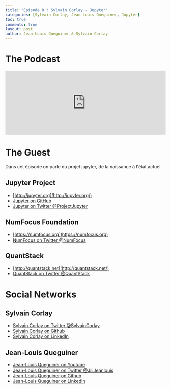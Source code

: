 ```yaml
---
title: "Episode 8 : Sylvain Corlay - Jupyter"
categories: [Sylvain Corlay, Jean-Louis Queguiner, Jupyter]
toc: true
comments: true
layout: post
author: Jean-Louis Queguiner & Sylvain Corlay
---
```


# The Podcast

<iframe src="https://widget.spreaker.com/player?episode_id=16391681&theme=light&playlist=false&playlist-continuous=false&autoplay=false&live-autoplay=false&chapters-image=true&episode_image_position=right&hide-logo=false&hide-likes=false&hide-comments=false&hide-sharing=false&hide-download=true" width="100%" height="200px" frameborder="0"></iframe>

# The Guest
Dans cet épisode on parle du projet jupyter, de la naissance à l'état actuel.

## Jupyter Project
- [http://jupyter.org](http://jupyter.org/)
- [Jupyter on GitHub](https://github.com/jupyter)
- [Jupyter on Twitter @ProjectJupyter](https://twitter.com/ProjectJupyter)

## NumFocus Foundation
- [https://numfocus.org](https://numfocus.org)
- [NumFocus on Twitter @NumFocus](https://twitter.com/NumFOCUS)

## QuantStack
- [http://quantstack.net](http://quantstack.net/)
- [QuantStack on Twitter @QuantStack](https://twitter.com/QuantStack)


# Social Networks

## Sylvain Corlay
- [Sylvain Corlay on Twitter @SylvainCorlay](https://twitter.com/SylvainCorlay)
- [Sylvain Corlay on Github](https://github.com/sylvaincorlay)
- [Sylvain Corlay on LinkedIn](https://fr.linkedin.com/in/sylvaincorlay)

## Jean-Louis Queguiner
- [Jean-Louis Queguiner on Youtube](https://www.youtube.com/channel/UCVso5UVvQeGAuwbksmA95iA)
- [Jean-Louis Queguiner on Twitter @JiliJeanlouis](https://twitter.com/JiliJeanlouis)
- [Jean-Louis Queguiner on Github](https://github.com/jqueguiner)
- [Jean-Louis Queguiner on LinkedIn](https://fr.linkedin.com/in/jlqueguiner)

